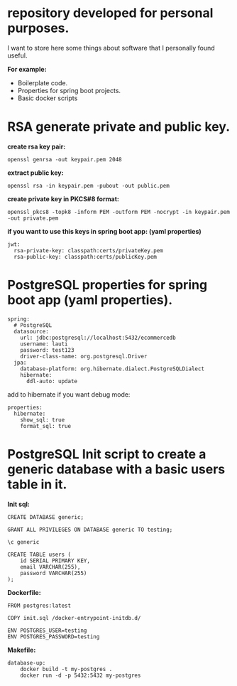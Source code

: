 # repository developed for personal purposes.

I want to store here some things about software that I personally found useful.

**For example:**

* Boilerplate code.
* Properties for spring boot projects.
* Basic docker scripts


# RSA generate private and public key.

**create rsa key pair:**

```
openssl genrsa -out keypair.pem 2048
```

**extract public key:**

```
openssl rsa -in keypair.pem -pubout -out public.pem
```

**create private key in PKCS#8 format:**

```
openssl pkcs8 -topk8 -inform PEM -outform PEM -nocrypt -in keypair.pem -out private.pem
```

**if you want to use this keys in spring boot app: (yaml properties)**


```
jwt:
  rsa-private-key: classpath:certs/privateKey.pem
  rsa-public-key: classpath:certs/publicKey.pem
```

# PostgreSQL properties for spring boot app (yaml properties).

```
spring:
  # PostgreSQL
  datasource:
    url: jdbc:postgresql://localhost:5432/ecommercedb
    username: lauti
    password: test123
    driver-class-name: org.postgresql.Driver
  jpa:
    database-platform: org.hibernate.dialect.PostgreSQLDialect
    hibernate:
      ddl-auto: update
```

add to hibernate if you want debug mode:

```
properties:
  hibernate:
    show_sql: true
    format_sql: true
```

# PostgreSQL Init script to create a generic database with a basic users table in it.

**Init sql:**

```
CREATE DATABASE generic;

GRANT ALL PRIVILEGES ON DATABASE generic TO testing;

\c generic

CREATE TABLE users (
    id SERIAL PRIMARY KEY,
    email VARCHAR(255),
    password VARCHAR(255)
);
```

**Dockerfile:**

```
FROM postgres:latest

COPY init.sql /docker-entrypoint-initdb.d/

ENV POSTGRES_USER=testing
ENV POSTGRES_PASSWORD=testing
```

**Makefile:**

```
database-up:
	docker build -t my-postgres .
	docker run -d -p 5432:5432 my-postgres
```

